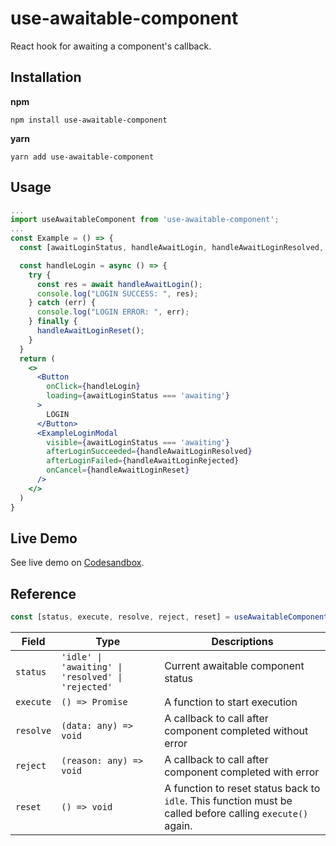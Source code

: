 

# use-awaitable-component

React hook for awaiting a component's callback.

## Installation
**npm**
```console
npm install use-awaitable-component
```
**yarn**
```console
yarn add use-awaitable-component
```

## Usage
```jsx
...
import useAwaitableComponent from 'use-awaitable-component';
...
const Example = () => {
  const [awaitLoginStatus, handleAwaitLogin, handleAwaitLoginResolved, handleAwaitLoginRejected, handleAwaitLoginReset] = useAwaitableComponent();

  const handleLogin = async () => {
    try {
      const res = await handleAwaitLogin();
      console.log("LOGIN SUCCESS: ", res);
    } catch (err) {
      console.log("LOGIN ERROR: ", err);
    } finally {
      handleAwaitLoginReset();
    }
  }
  return (
    <>
      <Button
        onClick={handleLogin}
        loading={awaitLoginStatus === 'awaiting'}
      >
        LOGIN
      </Button>
      <ExampleLoginModal
        visible={awaitLoginStatus === 'awaiting'}
        afterLoginSucceeded={handleAwaitLoginResolved}
        afterLoginFailed={handleAwaitLoginRejected}
        onCancel={handleAwaitLoginReset}
      />
    </>
  )
}
```

## Live Demo
See live demo on [Codesandbox](https://codesandbox.io/s/use-awaitable-component-demo-kok6g).

## Reference
```jsx
const [status, execute, resolve, reject, reset] = useAwaitableComponent()
```
| Field | Type | Descriptions |
|--|--|--|
| `status` | `'idle' \| 'awaiting' \| 'resolved' \| 'rejected'` | Current awaitable component status |
| `execute` | `() => Promise` | A function to start execution |
| `resolve` | `(data: any) => void` | A callback to call after component completed without error |
| `reject` | `(reason: any) => void` | A callback to call after component completed with error |
| `reset` | `() => void` | A function to reset status back to `idle`. This function must be called before calling `execute()` again. |
